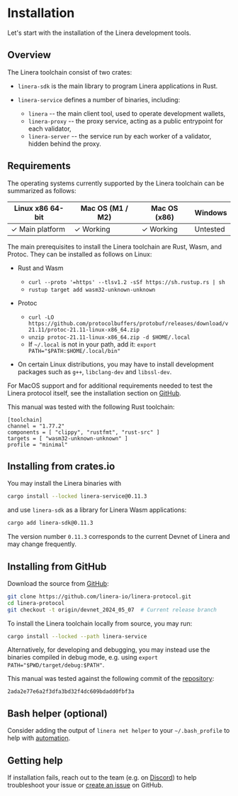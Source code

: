 # Installation

Let's start with the installation of the Linera development tools.

## Overview

The Linera toolchain consist of two crates:

- `linera-sdk` is the main library to program Linera applications in Rust.

- `linera-service` defines a number of binaries, including:

  - `linera` -- the main client tool, used to operate development wallets,
  - `linera-proxy` -- the proxy service, acting as a public entrypoint for each
    validator,
  - `linera-server` -- the service run by each worker of a validator, hidden
    behind the proxy.

## Requirements

The operating systems currently supported by the Linera toolchain can be
summarized as follows:

| Linux x86 64-bit | Mac OS (M1 / M2) | Mac OS (x86) | Windows  |
| ---------------- | ---------------- | ------------ | -------- |
| ✓ Main platform  | ✓ Working        | ✓ Working    | Untested |

The main prerequisites to install the Linera toolchain are Rust, Wasm, and
Protoc. They can be installed as follows on Linux:

- Rust and Wasm

  - `curl --proto '=https' --tlsv1.2 -sSf https://sh.rustup.rs | sh`
  - `rustup target add wasm32-unknown-unknown`

- Protoc

  - `curl -LO https://github.com/protocolbuffers/protobuf/releases/download/v21.11/protoc-21.11-linux-x86_64.zip`
  - `unzip protoc-21.11-linux-x86_64.zip -d $HOME/.local`
  - If `~/.local` is not in your path, add it:
    `export PATH="$PATH:$HOME/.local/bin"`

- On certain Linux distributions, you may have to install development packages
  such as `g++`, `libclang-dev` and `libssl-dev`.

For MacOS support and for additional requirements needed to test the Linera
protocol itself, see the installation section on
[GitHub](https://github.com/linera-io/linera-protocol/blob/main/INSTALL.md).

This manual was tested with the following Rust toolchain:

```text
[toolchain]
channel = "1.77.2"
components = [ "clippy", "rustfmt", "rust-src" ]
targets = [ "wasm32-unknown-unknown" ]
profile = "minimal"
```

## Installing from crates.io

You may install the Linera binaries with

```bash
cargo install --locked linera-service@0.11.3
```

and use `linera-sdk` as a library for Linera Wasm applications:

```bash
cargo add linera-sdk@0.11.3
```

The version number `0.11.3` corresponds to the
current Devnet of Linera and may change frequently.

## Installing from GitHub

Download the source from [GitHub](https://github.com/linera-io/linera-protocol):

```bash
git clone https://github.com/linera-io/linera-protocol.git
cd linera-protocol
git checkout -t origin/devnet_2024_05_07  # Current release branch
```

To install the Linera toolchain locally from source, you may run:

```bash
cargo install --locked --path linera-service
```

Alternatively, for developing and debugging, you may instead use the binaries
compiled in debug mode, e.g. using `export PATH="$PWD/target/debug:$PATH"`.

This manual was tested against the following commit of the
[repository](https://github.com/linera-io/linera-protocol):

```text
2ada2e77e6a2f3dfa3bd32f4dc609bdadd0fbf3a
```

## Bash helper (optional)

Consider adding the output of `linera net helper` to your `~/.bash_profile` to
help with [automation](../core_concepts/wallets.md#automation-in-bash).

## Getting help

If installation fails, reach out to the team (e.g. on
[Discord](https://discord.gg/linera)) to help troubleshoot your issue or
[create an issue](https://github.com/linera-io/linera-protocol/issues/new) on
GitHub.
